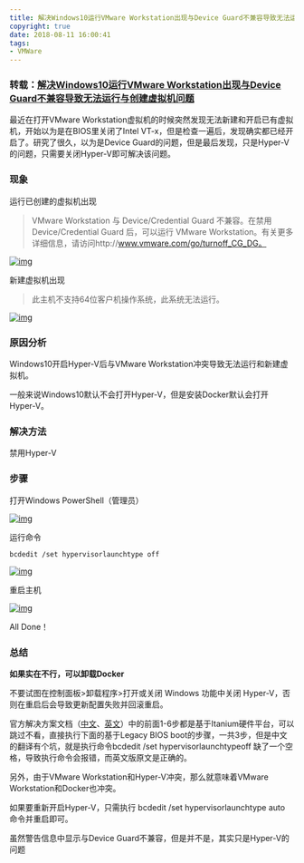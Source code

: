 ```yaml
---
title: 解决Windows10运行VMware Workstation出现与Device Guard不兼容导致无法运行与创建虚拟机问题
copyright: true
date: 2018-08-11 16:00:41
tags:
- VMWare
---
```


### 转载：[解决Windows10运行VMware Workstation出现与Device Guard不兼容导致无法运行与创建虚拟机问题](https://blog.minirplus.com/10268/)

最近在打开VMware Workstation虚拟机的时候突然发现无法新建和开启已有虚拟机，开始以为是在BIOS里关闭了Intel VT-x，但是检查一遍后，发现确实都已经开启了。研究了很久，以为是Device Guard的问题，但是最后发现，只是Hyper-V的问题，只需要关闭Hyper-V即可解决该问题。

### 现象

运行已创建的虚拟机出现

> VMware Workstation 与 Device/Credential Guard 不兼容。在禁用 Device/Credential Guard 后，可以运行 VMware Workstation。有关更多详细信息，请访问http://www.vmware.com/go/turnoff_CG_DG。

[![img](https://blog.minirplus.com/wp-content/uploads/2017/04/2017-04-19_21-35-04.jpg)](https://blog.minirplus.com/wp-content/uploads/2017/04/2017-04-19_21-35-04.jpg)

新建虚拟机出现

> 此主机不支持64位客户机操作系统，此系统无法运行。

[![img](https://blog.minirplus.com/wp-content/uploads/2017/04/2017-04-19_21-35-35.jpg)](https://blog.minirplus.com/wp-content/uploads/2017/04/2017-04-19_21-35-35.jpg)

### 原因分析

Windows10开启Hyper-V后与VMware Workstation冲突导致无法运行和新建虚拟机。

一般来说Windows10默认不会打开Hyper-V，但是安装Docker默认会打开Hyper-V。

### 解决方法

禁用Hyper-V

### 步骤

打开Windows PowerShell（管理员）

[![img](https://blog.minirplus.com/wp-content/uploads/2017/04/2017-04-19_21-47-52.jpg)](https://blog.minirplus.com/wp-content/uploads/2017/04/2017-04-19_21-47-52.jpg)

运行命令

```
bcdedit /set hypervisorlaunchtype off
```

[![img](https://blog.minirplus.com/wp-content/uploads/2017/04/2017-04-19_21-55-30.jpg)](https://blog.minirplus.com/wp-content/uploads/2017/04/2017-04-19_21-55-30.jpg)

重启主机

[![img](https://blog.minirplus.com/wp-content/uploads/2017/04/2017-04-19_21-56-07.jpg)](https://blog.minirplus.com/wp-content/uploads/2017/04/2017-04-19_21-56-07.jpg)

All Done！

### 总结

**如果实在不行，可以卸载Docker**

不要试图在控制面板>卸载程序>打开或关闭 Windows 功能中关闭 Hyper-V，否则在重启后会导致更新配置失败并回滚重启。

官方解决方案文档（[中文](https://kb.vmware.com/selfservice/microsites/search.do?language=en_US&cmd=displayKC&externalId=2148465)、[英文](https://kb.vmware.com/selfservice/search.do?cmd=displayKC&docType=kc&docTypeID=DT_KB_1_1&externalId=2146361)）中的前面1-6步都是基于Itanium硬件平台，可以跳过不看，直接执行下面的基于Legacy BIOS boot的步骤，一共3步，但是中文的翻译有个坑，就是执行命令bcdedit /set hypervisorlaunchtypeoff 缺了一个空格，导致执行命令会报错，而英文版原文是正确的。

另外，由于VMware Workstation和Hyper-V冲突，那么就意味着VMware Workstation和Docker也冲突。

如果要重新开启Hyper-V，只需执行 bcdedit /set hypervisorlaunchtype auto 命令并重启即可。

虽然警告信息中显示与Device Guard不兼容，但是并不是，其实只是Hyper-V的问题